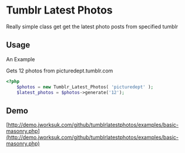 Tumblr Latest Photos
====================

Really simple class get get the latest photo posts from specified tumblr


Usage
-----
An Example

Gets 12 photos from picturedept.tumblr.com

```php
<?php
    $photos = new Tumblr_Latest_Photos( 'picturedept' );
    $latest_photos = $photos->generate('12');
```

Demo
----
[http://demo.jworksuk.com/github/tumblrlatestphotos/examples/basic-masonry.php](http://demo.jworksuk.com/github/tumblrlatestphotos/examples/basic-masonry.php)